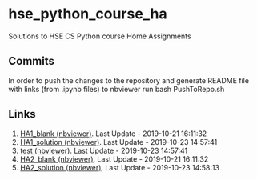 # hse_python_course_ha 
 Solutions to HSE CS Python course Home Assignments 
 ## Commits 
 In order to push the changes to the repository and generate README file with links (from .ipynb files) to nbviewer run 
 bash PushToRepo.sh 
 ## Links 
 1. [HA1_blank (nbviewer)](https://nbviewer.jupyter.org/github/glebkrapivin/hse_python_course_ha/blob/master/./HA1/HA1_blank.ipynb). Last Update - 2019-10-21 16:11:32 
 1. [HA1_solution (nbviewer)](https://nbviewer.jupyter.org/github/glebkrapivin/hse_python_course_ha/blob/master/./HA1/HA1_solution.ipynb). Last Update - 2019-10-23 14:57:41 
 1. [test (nbviewer)](https://nbviewer.jupyter.org/github/glebkrapivin/hse_python_course_ha/blob/master/./HA1/test.ipynb). Last Update - 2019-10-23 14:57:41 
 1. [HA2_blank (nbviewer)](https://nbviewer.jupyter.org/github/glebkrapivin/hse_python_course_ha/blob/master/./HA2/HA2_blank.ipynb). Last Update - 2019-10-21 16:11:32 
 1. [HA2_solution (nbviewer)](https://nbviewer.jupyter.org/github/glebkrapivin/hse_python_course_ha/blob/master/./HA2/HA2_solution.ipynb). Last Update - 2019-10-23 14:58:13 

